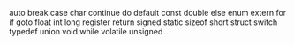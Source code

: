 auto
break
case
char
continue
do
default
const
double
else
enum
extern
for
if
goto
float
int
long
register
return
signed
static
sizeof
short
struct
switch
typedef
union
void
while
volatile
unsigned
